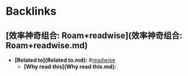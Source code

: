
# Backlinks
## [效率神奇组合: Roam+readwise](效率神奇组合: Roam+readwise.md)
- **[Related to](Related to.md):** #[readwise](readwise.md)
    - **[Why read this](Why read this.md):**

